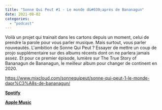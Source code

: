 ```yaml
---
title: "Sonne Qui Peut #1 - Le monde d&#039;après de Bananagun"
date: 2021-08-02
categories: 
  - "podcast"
---
```


Voilà un projet qui trainait dans les cartons depuis un moment, celui de prendre la parole pour vous parler musique. Mais surtout, vous parler nouveautés. L'ambition de Sonne Qui Peut ? Essayer de mettre un coup de projo supplémentaire sur des albums récents dont on ne parlera jamais assez. Et pour ce premier épisode, lumière sur The True Story of Bananagun de Bananagun, le meilleur album pour changer de continent en 2020.

https://www.mixcloud.com/sonnequipeut/sonne-qui-peut-1-le-monde-dapr%C3%A8s-de-bananagun/

**[Spotify](https://open.spotify.com/episode/2DjggL08DoJe3vpsjpMpeR)**

**[Apple Music](https://podcasts.apple.com/us/podcast/sonne-qui-peut-4-the-jacques-madeintyo-et-katy-j-pearson/id1580383358?i=1000531472623)**
